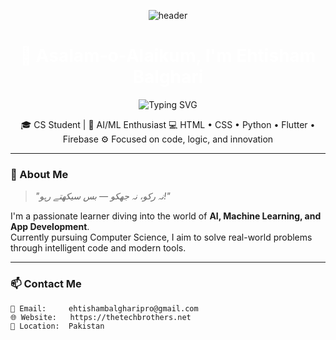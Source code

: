 <!-- Dark Banner Header -->
<p align="center">
  <img src="https://capsule-render.vercel.app/api?type=waving&color=0f0f0f&height=200&section=header&text=Ehtisham%20Balghari&fontSize=40&fontColor=white" alt="header" />
</p>

<h1 align="center" style="color:white">👋 Asalam-o-Alaikum, I'm Ehtisham Balghari</h1>

<p align="center">
  <img src="https://readme-typing-svg.herokuapp.com?font=Fira+Code&weight=700&size=22&duration=4000&pause=1000&center=true&width=435&lines=Computer+Science+Student;Aspiring+AI+%2F+ML+Engineer;Flutter+%2B+Firebase+App+Developer;Lifelong+learner+and+problem+solver" alt="Typing SVG" />
</p>

<p align="center">
🎓 CS Student | 🤖 AI/ML Enthusiast  
💻 HTML • CSS • Python • Flutter • Firebase  
⚙️ Focused on code, logic, and innovation  
</p>

---

### 🌌 About Me

> *"نہ رکو، نہ جھکو — بس سیکھتے رہو!"*

I'm a passionate learner diving into the world of **AI, Machine Learning, and App Development**.  
Currently pursuing Computer Science, I aim to solve real-world problems through intelligent code and modern tools.

---

### 📫 Contact Me

```text
📧 Email:     ehtishambalgharipro@gmail.com
🌐 Website:   https://thetechbrothers.net
📍 Location:  Pakistan
